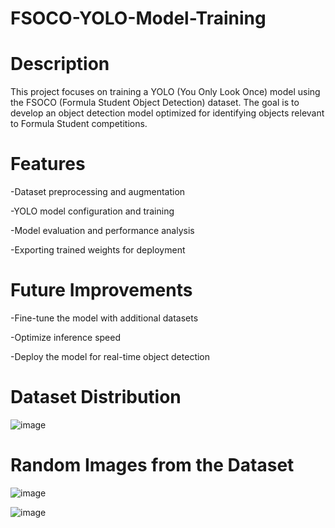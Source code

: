 # FSOCO-YOLO-Model-Training

# Description

This project focuses on training a YOLO (You Only Look Once) model using the FSOCO (Formula Student Object Detection) dataset. The goal is to develop an object detection model optimized for identifying objects relevant to Formula Student competitions.

# Features

  -Dataset preprocessing and augmentation

  -YOLO model configuration and training

  -Model evaluation and performance analysis

  -Exporting trained weights for deployment

# Future Improvements

  -Fine-tune the model with additional datasets

  -Optimize inference speed

  -Deploy the model for real-time object detection

  # Dataset Distribution
  
  ![image](https://github.com/user-attachments/assets/ccd7b68c-f64e-43cb-bc72-0470e92e2686)

  # Random Images from the Dataset

  ![image](https://github.com/user-attachments/assets/be05ad7a-40f4-4274-ab28-5763a38f7f86)

  ![image](https://github.com/user-attachments/assets/991a6c41-f30d-48dd-89d8-50976cdef14a)



